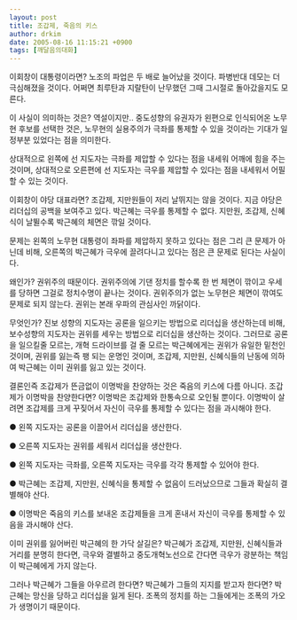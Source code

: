 ```yaml
---
layout: post
title: 조갑제, 죽음의 키스
author: drkim
date: 2005-08-16 11:15:21 +0900
tags: [깨달음의대화]
---
```

이회창이 대통령이라면? 노조의 파업은 두 배로 늘어났을 것이다. 파병반대 데모는 더 극심해졌을 것이다. 어쩌면 최루탄과 지랄탄이 난무했던 그때 그시절로 돌아갔을지도 모른다.
  

  
이 사실이 의미하는 것은? 역설이지만.. 중도성향의 유권자가 왼편으로 인식되어온 노무현 후보를 선택한 것은, 노무현의 실용주의가 극좌를 통제할 수 있을 것이라는 기대가 일정부분 있었다는 점을 의미한다.
  

  
상대적으로 왼쪽에 선 지도자는 극좌를 제압할 수 있다는 점을 내세워 어깨에 힘을 주는 것이며, 상대적으로 오른편에 선 지도자는 극우를 제압할 수 있다는 점을 내세워서 어필할 수 있는 것이다.
  

  
이회창이 야당 대표라면? 조갑제, 지만원들이 저리 날뛰지는 않을 것이다. 지금 야당은 리더십의 공백을 보여주고 있다. 박근혜는 극우를 통제할 수 없다. 지만원, 조갑제, 신혜식이 날뛸수록 박근혜의 체면은 깎일 것이다.
  

  
문제는 왼쪽의 노무현 대통령이 좌파를 제압하지 못하고 있다는 점은 그리 큰 문제가 아닌데 비해, 오른쪽의 박근혜가 극우에 끌려다니고 있다는 점은 큰 문제로 된다는 사실이다.
  

  
왜인가? 권위주의 때문이다. 권위주의에 기댄 정치를 할수록 한 번 체면이 깎이고 우세를 당하면 그걸로 정치수명이 끝나는 것이다. 권위주의가 없는 노무현은 체면이 깎여도 문제로 되지 않는다. 권위는 본래 우파의 관심사인 까닭이다.
  

  
무엇인가? 진보 성향의 지도자는 공론을 일으키는 방법으로 리더십을 생산하는데 비해, 보수성향의 지도자는 권위를 세우는 방법으로 리더십을 생산하는 것이다. 그러므로 공론을 일으킬줄 모르는, 개혁 드라이브를 걸 줄 모르는 박근혜에게는 권위가 유일한 밑천인 것이며, 권위를 잃는즉 팽 되는 운명인 것이며, 조갑제, 지만원, 신혜식들의 난동에 의하여 박근혜는 이미 권위를 잃고 있는 것이다.
  

  
결론인즉 조갑제가 뜬금없이 이명박을 찬양하는 것은 죽음의 키스에 다름 아니다. 조갑제가 이명박을 찬양한다면? 이명박은 조갑제와 한통속으로 오인될 뿐이다. 이명박이 살려면 조갑제를 크게 꾸짖어서 자신이 극우를 통제할 수 있다는 점을 과시해야 한다.
  

  
● 왼쪽 지도자는 공론을 이끌어서 리더십을 생산한다.
  
● 오른쪽 지도자는 권위를 세워서 리더십을 생산한다.
  
● 왼쪽 지도자는 극좌를, 오른쪽 지도자는 극우를 각각 통제할 수 있어야 한다.
  

  
● 박근혜는 조갑제, 지만원, 신혜식을 통제할 수 없음이 드러났으므로 그들과 확실히 결별해야 산다.
  
● 이명박은 죽음의 키스를 보내온 조갑제들을 크게 혼내서 자신이 극우를 통제할 수 있음을 과시해야 산다.
  

  
이미 권위를 잃어버린 박근혜의 한 가닥 살길은? 박근혜가 조갑제, 지만원, 신혜식들과 거리를 분명히 한다면, 극우와 결별하고 중도개혁노선으로 간다면 극우가 광분하는 책임이 박근혜에게 가지 않는다.
  

  
그러나 박근혜가 그들을 아우르려 한다면? 박근혜가 그들의 지지를 받고자 한다면? 박근혜는 망신을 당하고 리더십을 잃게 된다. 조폭의 정치를 하는 그들에게는 조폭의 가오가 생명이기 때문이다.